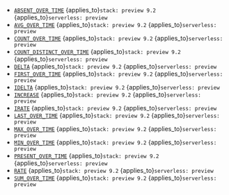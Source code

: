 * [`ABSENT_OVER_TIME`](../../functions-operators/time-series-aggregation-functions.md#esql-absent_over_time) {applies_to}`stack: preview 9.2` {applies_to}`serverless: preview`
* [`AVG_OVER_TIME`](../../functions-operators/time-series-aggregation-functions.md#esql-avg_over_time) {applies_to}`stack: preview 9.2` {applies_to}`serverless: preview`
* [`COUNT_OVER_TIME`](../../functions-operators/time-series-aggregation-functions.md#esql-count_over_time) {applies_to}`stack: preview 9.2` {applies_to}`serverless: preview`
* [`COUNT_DISTINCT_OVER_TIME`](../../functions-operators/time-series-aggregation-functions.md#esql-count_distinct_over_time) {applies_to}`stack: preview 9.2` {applies_to}`serverless: preview`
* [`DELTA`](../../functions-operators/time-series-aggregation-functions.md#esql-rate) {applies_to}`stack: preview 9.2` {applies_to}`serverless: preview`
* [`FIRST_OVER_TIME`](../../functions-operators/time-series-aggregation-functions.md#esql-first_over_time) {applies_to}`stack: preview 9.2` {applies_to}`serverless: preview`
* [`IDELTA`](../../functions-operators/time-series-aggregation-functions.md#esql-rate) {applies_to}`stack: preview 9.2` {applies_to}`serverless: preview`
* [`INCREASE`](../../functions-operators/time-series-aggregation-functions.md#esql-rate) {applies_to}`stack: preview 9.2` {applies_to}`serverless: preview`
* [`IRATE`](../../functions-operators/time-series-aggregation-functions.md#esql-rate) {applies_to}`stack: preview 9.2` {applies_to}`serverless: preview`
* [`LAST_OVER_TIME`](../../functions-operators/time-series-aggregation-functions.md#esql-last_over_time) {applies_to}`stack: preview 9.2` {applies_to}`serverless: preview`
* [`MAX_OVER_TIME`](../../functions-operators/time-series-aggregation-functions.md#esql-max_over_time) {applies_to}`stack: preview 9.2` {applies_to}`serverless: preview`
* [`MIN_OVER_TIME`](../../functions-operators/time-series-aggregation-functions.md#esql-min_over_time) {applies_to}`stack: preview 9.2` {applies_to}`serverless: preview`
* [`PRESENT_OVER_TIME`](../../functions-operators/time-series-aggregation-functions.md#esql-present_over_time) {applies_to}`stack: preview 9.2` {applies_to}`serverless: preview`
* [`RATE`](../../functions-operators/time-series-aggregation-functions.md#esql-rate) {applies_to}`stack: preview 9.2` {applies_to}`serverless: preview`
* [`SUM_OVER_TIME`](../../functions-operators/time-series-aggregation-functions.md#esql-sum_over_time) {applies_to}`stack: preview 9.2` {applies_to}`serverless: preview`
